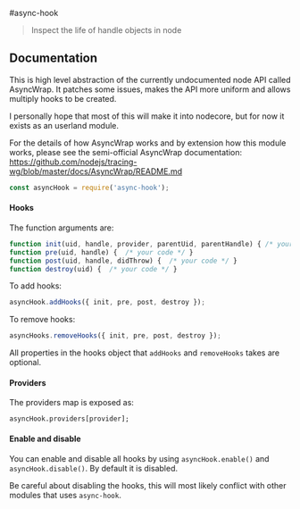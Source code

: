 #async-hook

> Inspect the life of handle objects in node

## Documentation

This is high level abstraction of the currently undocumented node API called
AsyncWrap. It patches some issues, makes the API more uniform and allows multiply
hooks to be created.

I personally hope that most of this will make it into nodecore, but for now
it exists as an userland module.

For the details of how AsyncWrap works and by extension how this module works,
please see the semi-official AsyncWrap documentation:
https://github.com/nodejs/tracing-wg/blob/master/docs/AsyncWrap/README.md

```javascript
const asyncHook = require('async-hook');
```

#### Hooks

The function arguments are:

```javascript
function init(uid, handle, provider, parentUid, parentHandle) { /* your code */ }
function pre(uid, handle) {  /* your code */ }
function post(uid, handle, didThrow) {  /* your code */ }
function destroy(uid) {  /* your code */ }
```

To add hooks:

```javascript
asyncHook.addHooks({ init, pre, post, destroy });
```

To remove hooks:

```javascript
asyncHooks.removeHooks({ init, pre, post, destroy });
```

All properties in the hooks object that `addHooks` and `removeHooks` takes are
optional.

#### Providers

The providers map is exposed as:
```
asyncHook.providers[provider];
```

#### Enable and disable

You can enable and disable all hooks by using `asyncHook.enable()` and
`asyncHook.disable()`. By default it is disabled.

Be careful about disabling the hooks, this will most likely conflict with other
modules that uses `async-hook`.
